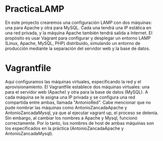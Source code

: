 # PracticaLAMP
En este proyecto crearemos una configuración LAMP con dos máquinas: una para Apache y otra para MySQL. Cada una tendrá una IP estática en una red privada, y la máquina Apache también tendrá salida a Internet. El propósito es usar Vagrant para configurar y desplegar un entorno LAMP (Linux, Apache, MySQL, PHP) distribuido, simulando un entorno de producción mediante la separación del servidor web y la base de datos.

# Vagrantfile
Aquí configuramos las máquinas virtuales, especificando la red y el aprovisionamiento. El Vagrantfile establece dos máquinas virtuales: una para el servidor web (Apache) y otra para la base de datos (MySQL). A cada máquina se le asigna una IP privada y se configura una red compartida entre ambas, llamada "AntonioRed". Cabe mencionar que no pude nombrar las máquinas como AntonioZancadaApache y AntonioZancadaMysql, ya que al ejecutar vagrant up, el proceso se detenía. Sin embargo, al cambiar los nombres a Apache y Mysql, funcionó correctamente. Por lo tanto, los nombres de host de ambas máquinas son los especificados en la práctica (AntonioZancadaApache y AntonioZancadaMysql).
